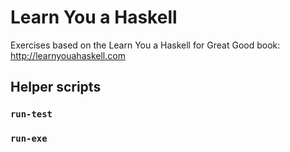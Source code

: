 # Learn You a Haskell

Exercises based on the Learn You a Haskell for Great Good book: http://learnyouahaskell.com

## Helper scripts

### `run-test`

### `run-exe`
